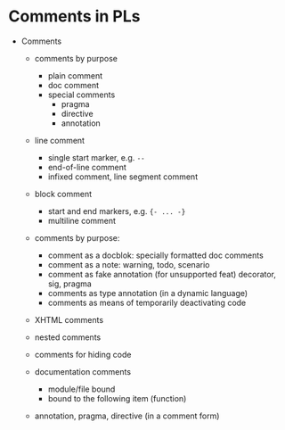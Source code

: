 # Comments in PLs

- Comments
  - comments by purpose
    - plain comment
    - doc comment
    - special comments
      - pragma
      - directive
      - annotation

  - line comment
    - single start marker, e.g. `--`
    - end-of-line comment
    - infixed comment, line segment comment
  - block comment
    - start and end markers, e.g. `{- ... -}`
    - multiline comment

  - comments by purpose:
    - comment as a docblok: specially formatted doc comments
    - comment as a note: warning, todo, scenario
    - comment as fake annotation (for unsupported feat) decorator, sig, pragma
    - comments as type annotation (in a dynamic language)
    - comments as means of temporarily deactivating code
  - XHTML comments
  - nested comments
  - comments for hiding code
  - documentation comments
    - module/file bound
    - bound to the following item (function)
  - annotation, pragma, directive (in a comment form)
